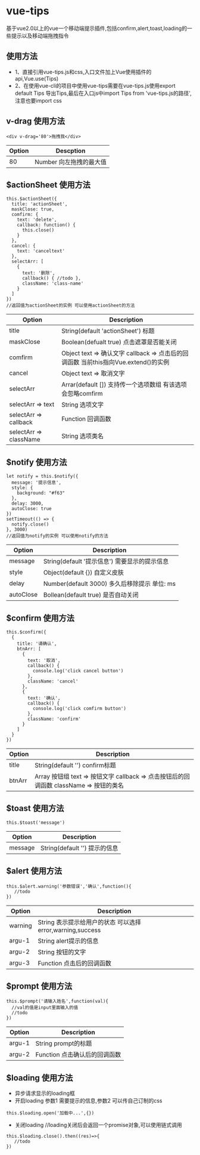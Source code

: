 # vue-tips
基于vue2.0以上的vue一个移动端提示插件,包括confirm,alert,toast,loading的一些提示以及移动端拖拽指令
## 使用方法 
* 1、直接引用vue-tips.js和css,入口文件加上Vue使用插件的api,Vue.use(Tips)
* 2、在使用vue-cli的项目中使用vue-tips需要在vue-tips.js使用export default Tips 导出Tips,最后在入口js中import Tips from 'vue-tips.js的路径',注意也要import css

## v-drag 使用方法
```
<div v-drag='80'>拖拽我</div>
```
| Option | Descption |
| -----  |  -----  |
| 80    | Number 向左拖拽的最大值 |
## $actionSheet 使用方法
```
this.$actionSheet({
  title: 'actionSheet',
  maskClose: true,
  comfirm: {
    text: 'delete',
    callback: function() {
      this.close()
    }
  },
  cancel: {
    text: 'canceltext'
  },
  selectArr: [
    {
      text: '删除',
      callback() { //todo },
      className: 'class-name'
    }
  ]
})
//返回值为actionSheet的实例 可以使用actionSheet的方法
```
| Option | Description |
| ----- | ----- |
| title  | String(default 'actionSheet') 标题 |
| maskClose | Boolean(defualt true) 点击遮罩是否能关闭 |
| comfirm | Object text => 确认文字 callback => 点击后的回调函数 当前this指向Vue.extend()的实例|
| cancel | Object text => 取消文字 |
| selectArr | Arrar(default []) 支持传一个选项数组 有该选项会忽略comfirm |
| selectArr => text | String 选项文字 |
| selectArr => callback | Function 回调函数 |
| selectArr => className | String 选项类名 |

## $notify 使用方法
```
let notify = this.$notify({
  message: '提示信息',
  style: {
    background: "#f63"
  },
  delay: 3000,
  autoClose: true
})
setTimeout(() => {
  notify.close()
}, 3000)
//返回值为notify的实例 可以使用notify的方法
```
| Option | Description |
| ----- | ----- |
| message | String(default '提示信息') 需要显示的提示信息 |
| style | Object(default {}) 自定义皮肤 |
| delay | Number(default 3000) 多久后移除提示 单位: ms |
| autoClose | Bollean(default true) 是否自动关闭 | 

## $confirm 使用方法
```
this.$confirm({
  {
    title: '请确认',
    btnArr: [
      {
        text: '取消',
        callback() {
          console.log('click cancel button')
        },
        className: 'cancel'
      },
      {
        text: '确认',
        callback() {
          console.log('click comfirm button')
        },
        className: 'confirm'
      }
    ]
  }
})
```
| Option | Description |
| ----- | ----- |
| title | String(default '') confirm标题 |
| btnArr | Array 按钮组 text => 按钮文字 callback => 点击按钮后的回调函数 className => 按钮的类名 |

## $toast 使用方法
```
this.$toast('message')
```
| Option | Description |
| ----- | ----- |
| message | String(default '') 提示的信息 |

## $alert 使用方法
```
this.$alert.warning('参数错误','确认',function(){
   //todo
})
```
| Option | Description |
| ----- | ----- |
| warning | String  表示提示给用户的状态 可以选择 error,warning,success |
| argu-1 | String alert提示的信息 |
| argu-2 | String 按钮的文字 |
| argu-3 | Function 点击后的回调函数 |

## $prompt 使用方法
```
this.$prompt('请输入姓名',function(val){
  //val的值是input里面输入的值
  //todo
})
```
| Option | Description |
| ----- | ----- |
| argu-1 | String  prompt的标题 |
| argu-2 | Function 点击确认后的回调函数 |

## $loading 使用方法
* 异步请求显示的loading框
* 开启loading 参数1 需要提示的信息,参数2 可以传自己订制的css
```
this.$loading.open('加载中...',{})
```
* 关闭loading  //loading关闭后会返回一个promise对象,可以使用链式调用

```
this.$loading.close().then((res)=>{
   //todo
})
```
